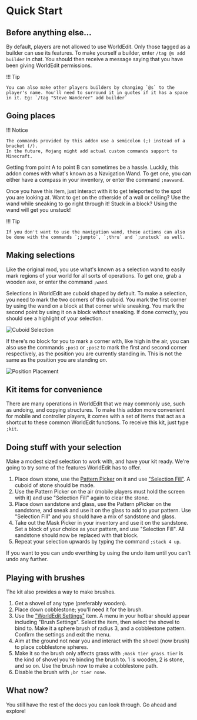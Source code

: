 # Quick Start

## Before anything else...

By default, players are not allowed to use WorldEdit. Only those tagged as a builder can use its features. To make yourself a builder, enter `/tag @s add builder` in chat. You should then receive a message saying that you have been giving WorldEdit permissions.

!!! Tip

    You can also make other players builders by changing `@s` to the player's name. You'll need to surround it in quotes if it has a space in it. Eg: `/tag "Steve Wanderer" add builder`

## Going places

!!! Notice

    The commands provided by this addon use a semicolon (;) instead of a bracket (/).
    In the future, Mojang might add actual custom commands support to Minecraft.

Getting from point A to point B can sometimes be a hassle.
Luckily, this addon comes with what's known as a Navigation Wand.
To get one, you can either have a compass in your inventory, or enter the command `;navwand`.

Once you have this item, just interact with it to get teleported to the spot you are looking at.
Want to get on the otherside of a wall or ceiling? Use the wand while sneaking to go right through it!
Stuck in a block? Using the wand will get you unstuck!

!!! Tip

    If you don't want to use the navigation wand, these actions can also be done with the commands `;jumpto`, `;thru` and `;unstuck` as well.

## Making selections

Like the original mod, you use what's known as a selection wand to easily mark regions of your world for all sorts of operations.
To get one, grab a wooden axe, or enter the command `;wand`.

Selections in WorldEdit are cuboid shaped by default.
To make a selection, you need to mark the two corners of this cuboid.
You mark the first corner by using the wand on a block at that corner while sneaking.
You mark the second point by using it on a block _without_ sneaking. 
If done correctly, you should see a highlight of your selection.

![Cuboid Selection](img/cuboid_selection.jpg)

If there's no block for you to mark a corner with, like high in the air, you can also use the commands `;pos1` or `;pos2` to mark the first and second corner respectively, as the position you are currently standing in. This is not the same as the position you are standing _on_.

![Position Placement](img/pos_placement.jpg)

## Kit items for convenience

There are many operations in WorldEdit that we may commonly use, such as undoing, and copying structures. To make this addon more convenient for mobile and controller players, it comes with a set of items that act as a shortcut to these common WorldEdit functions. To receive this kit, just type `;kit`.

## Doing stuff with your selection

Make a modest sized selection to work with, and have your kit ready.
We're going to try some of the features WorldEdit has to offer.

1. Place down stone, use the [Pattern Picker](usage/kit#pattern_picker) on it and use ["Selection Fill"](usage/kit#selection_fill). A cuboid of stone should be made.
2. Use the Pattern Picker on the air (mobile players must hold the screen with it) and use "Selection Fill" again to clear the stone.
3. Place down sandstone and glass, use the Pattern pPicker on the sandstone, and sneak and use it on the glass to add to your pattern. Use "Selection Fill" and you should have a mix of sandstone and glass.
4. Take out the Mask Picker in your inventory and use it on the sandstone. Set a block of your choice as your pattern, and use "Selection Fill". All sandstone should now be replaced with that block.
5. Repeat your selection upwards by typing the command `;stack 4 up`.

If you want to you can undo everthing by using the undo item until you can't undo any further.

## Playing with brushes

The kit also provides a way to make brushes.

1. Get a shovel of any type (preferably wooden).
2. Place down cobblestone; you'll need it for the brush.
3. Use the ["WorldEdit Settings"](usage/kit#config) item. A menu in your hotbar should appear including "Brush Settings". Select the item, then select the shovel to bind to. Make it a sphere brush of radius 3, and a cobblestone pattern. Confirm the settings and exit the menu.
4. Aim at the ground not near you and interact with the shovel (now brush) to place cobblestone spheres.
5. Make it so the brush only affects grass with `;mask tier grass`. `tier` is the kind of shovel you're binding the brush to. 1 is wooden, 2 is stone, and so on. Use the brush now to make a cobblestone path.
6. Disable the brush with `;br tier none`.

## What now?

You still have the rest of the docs you can look through. Go ahead and explore!
